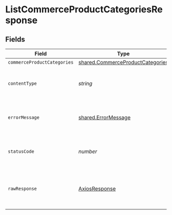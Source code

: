 # ListCommerceProductCategoriesResponse


## Fields

| Field                                                                                | Type                                                                                 | Required                                                                             | Description                                                                          |
| ------------------------------------------------------------------------------------ | ------------------------------------------------------------------------------------ | ------------------------------------------------------------------------------------ | ------------------------------------------------------------------------------------ |
| `commerceProductCategories`                                                          | [shared.CommerceProductCategories](../../models/shared/commerceproductcategories.md) | :heavy_minus_sign:                                                                   | OK                                                                                   |
| `contentType`                                                                        | *string*                                                                             | :heavy_check_mark:                                                                   | HTTP response content type for this operation                                        |
| `errorMessage`                                                                       | [shared.ErrorMessage](../../models/shared/errormessage.md)                           | :heavy_minus_sign:                                                                   | Your `query` parameter was not correctly formed                                      |
| `statusCode`                                                                         | *number*                                                                             | :heavy_check_mark:                                                                   | HTTP response status code for this operation                                         |
| `rawResponse`                                                                        | [AxiosResponse](https://axios-http.com/docs/res_schema)                              | :heavy_minus_sign:                                                                   | Raw HTTP response; suitable for custom response parsing                              |
